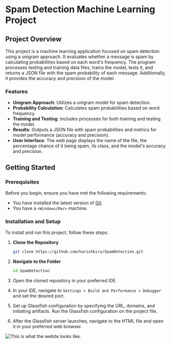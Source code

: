 # Spam Detection Machine Learning Project

## Project Overview

This project is a machine learning application focused on spam detection using a unigram approach. It evaluates whether a message is spam by calculating probabilities based on each word's frequency. The program processes testing and training data files, trains the model, tests it, and returns a JSON file with the spam probability of each message. Additionally, it provides the accuracy and precision of the model.

### Features

- **Unigram Approach**: Utilizes a unigram model for spam detection.
- **Probability Calculation**: Calculates spam probabilities based on word frequency.
- **Training and Testing**: Includes processes for both training and testing the model.
- **Results**: Outputs a JSON file with spam probabilities and metrics for model performance (accuracy and precision).
- **User Interface**: The web page displays the name of the file, the percentage chance of it being spam, its class, and the model's accuracy and precision.

## Getting Started

### Prerequisites

Before you begin, ensure you have met the following requirements:
- You have installed the latest version of [Git](https://git-scm.com/).
- You have a `<Windows/Mac>` machine.

### Installation and Setup

To install and run this project, follow these steps:

1. **Clone the Repository**
   ```bash
   git clone https://github.com/harishkiru/SpamDetection.git

2. **Navigate to the Folder**
    ```bash
    cd SpamDetection

3. Open the cloned repository in your preferred IDE.


4. In your IDE, navigate to `Settings > Build and Performance > Debugger` and set the desired port.


5. Set up Glassfish configuration by specifying the URL, domains, and initiating artifacts.
   Run the Glassfish configuration on the project file.


6. After the Glassfish server launches, navigate to the HTML file and open it in your preferred web browser.

![This is what the webite looks like.](http://mcgodftw.dev/i/jp4zxqa3.png "Website")